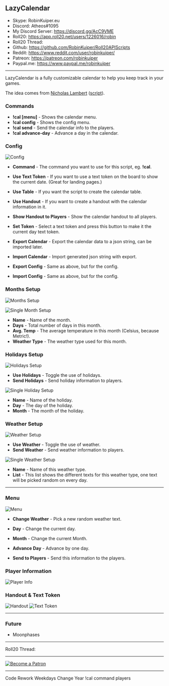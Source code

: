 ## LazyCalendar

* Skype: RobinKuiper.eu
* Discord: Atheos#1095
* My Discord Server: https://discord.gg/AcC9VME
* Roll20: https://app.roll20.net/users/1226016/robin
* Roll20 Thread: 
* Github: https://github.com/RobinKuiper/Roll20APIScripts
* Reddit: https://www.reddit.com/user/robinkuiper/
* Patreon: https://patreon.com/robinkuiper
* Paypal.me: https://www.paypal.me/robinkuiper

---

LazyCalendar is a fully customizable calendar to help you keep track in your games.

The idea comes from [Nicholas Lambert](https://github.com/nicholasdeanlambert) ([script](https://github.com/nicholasdeanlambert/Roll20-APIs/blob/master/CalendarPC/calendarPC.js)).

### Commands

* **!cal [menu]** - Shows the calendar menu.
* **!cal config** - Shows the config menu.
* **!cal send** - Send the calendar info to the players.
* **!cal advance-day** - Advance a day in the calendar.

### Config

![Config](https://i.imgur.com/2W1mKpI.png "Config")

* **Command** - The command you want to use for this script, eg. **!cal**.
* **Use Text Token** - If you want to use a text token on the board to show the current date. (Great for landing pages.)
* **Use Table** - If you want the script to create the calendar table.
* **Use Handout** - If you want to create a handout with the calendar information in it.
* **Show Handout to Players** - Show the calendar handout to all players.

* **Set Token** - Select a text token and press this button to make it the current day text token.

* **Export Calendar** - Export the calendar data to a json string, can be imported later.
* **Import Calendar** - Import generated json string with export.
* **Export Config** - Same as above, but for the config.
* **Import Config** - Same as above, but for the config.

### Months Setup

![Months Setup](https://i.imgur.com/vCRGSen.png "Months Setup")

![Single Month Setup](https://i.imgur.com/D29lgCC.png "Single Month Setup")

* **Name** - Name of the month.
* **Days** - Total number of days in this month.
* **Avg. Temp** - The average temperature in this month (Celsius, because Metric!).
* **Weather Type** - The weather type used for this month.

### Holidays Setup

![Holidays Setup](https://i.imgur.com/WA5r9Lv.png "Holidays Setup")

* **Use Holidays** - Toggle the use of holidays.
* **Send Holidays** - Send holiday information to players.

![Single Holiday Setup](https://i.imgur.com/S54LA3p.png "Single Holiday Setup")

* **Name** - Name of the holiday.
* **Day** - The day of the holiday.
* **Month** - The month of the holiday.

### Weather Setup

![Weather Setup](https://i.imgur.com/tSadseP.png "Weather Setup")

* **Use Weather** - Toggle the use of weather.
* **Send Weather** - Send weather information to players.

![Single Weather Setup](https://i.imgur.com/RSPlP2O.png "Single Weather Setup")

* **Name** - Name of this weather type.
* **List** - This list shows the different texts for this weather type, one text will be picked random on every day.

---

### Menu

![Menu](https://i.imgur.com/UdTbEe2.png "Menu")

* **Change Weather** - Pick a new random weather text.

* **Day** - Change the current day.
* **Month** - Change the current Month.

* **Advance Day** - Advance by one day.
* **Send to Players** - Send this information to the players.

### Player Information

![Player Info](https://i.imgur.com/is6hPj3.png "Player Info")

### Handout & Text Token

![Handout](https://i.imgur.com/FAZvFup.png "Handout")
![Text Token](https://i.imgur.com/c4MxtW4.png "Text Token")

---

### Future

* Moonphases

---

Roll20 Thread: 

---

[![Become a Patron](https://c5.patreon.com/external/logo/become_a_patron_button.png "Become a Patron")](https://www.patreon.com/bePatron?u=10835266)

---



Code Rework
Weekdays
Change Year
!cal command players